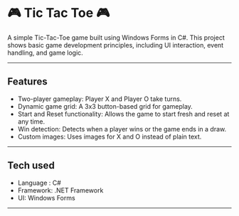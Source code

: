 # :video_game: Tic Tac Toe :video_game:

A simple Tic-Tac-Toe game built using Windows Forms in C#. 
This project shows basic game development principles, 
including UI interaction, event handling, and game logic.

---

## Features

- Two-player gameplay: Player X and Player O take turns.
- Dynamic game grid: A 3x3 button-based grid for gameplay.
- Start and Reset functionality: Allows the game to start fresh and reset at any time.
- Win detection: Detects when a player wins or the game ends in a draw.
- Custom images: Uses images for X and O instead of plain text.

---

## Tech used

- Language : C#
- Framework: .NET Framework
- UI: Windows Forms

---


